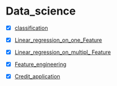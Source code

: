 # Data_science
- [x] [classification](https://github.com/PAUL-OMIKUNLE/Data_science/blob/main/Supervised_learning/Classifiation.ipynb)
- [x] [Linear_regression_on_one_Feature](https://github.com/PAUL-OMIKUNLE/Data_science/blob/main/Supervised_learning/Linear_regression_on_one_Feature.ipynb)
- [x] [Linear_regression_on_multipl_ Feature](https://github.com/PAUL-OMIKUNLE/Data_science/blob/main/Supervised_learning/Linear_regression_on_multipl_%20Feature.ipynb)
- [x] [Feature_engineering](https://github.com/PAUL-OMIKUNLE/Data_science/blob/main/Supervised_learning/Feature_engineering.ipynb )
- [x] [Credit_application](https://github.com/PAUL-OMIKUNLE/Data_science/blob/main/Supervised_learning/CREDIT_APLLICATION.ipynb )



